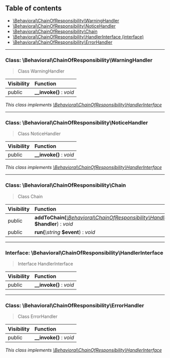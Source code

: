 ## Table of contents

- [\Behavioral\ChainOfResponsibility\WarningHandler](#class-behavioralchainofresponsibilitywarninghandler)
- [\Behavioral\ChainOfResponsibility\NoticeHandler](#class-behavioralchainofresponsibilitynoticehandler)
- [\Behavioral\ChainOfResponsibility\Chain](#class-behavioralchainofresponsibilitychain)
- [\Behavioral\ChainOfResponsibility\HandlerInterface (interface)](#interface-behavioralchainofresponsibilityhandlerinterface)
- [\Behavioral\ChainOfResponsibility\ErrorHandler](#class-behavioralchainofresponsibilityerrorhandler)

<hr />

### Class: \Behavioral\ChainOfResponsibility\WarningHandler

> Class WarningHandler

| Visibility | Function |
|:-----------|:---------|
| public | <strong>__invoke()</strong> : <em>void</em> |

*This class implements [\Behavioral\ChainOfResponsibility\HandlerInterface](#interface-behavioralchainofresponsibilityhandlerinterface)*

<hr />

### Class: \Behavioral\ChainOfResponsibility\NoticeHandler

> Class NoticeHandler

| Visibility | Function |
|:-----------|:---------|
| public | <strong>__invoke()</strong> : <em>void</em> |

*This class implements [\Behavioral\ChainOfResponsibility\HandlerInterface](#interface-behavioralchainofresponsibilityhandlerinterface)*

<hr />

### Class: \Behavioral\ChainOfResponsibility\Chain

> Class Chain

| Visibility | Function |
|:-----------|:---------|
| public | <strong>addToChain(</strong><em>[\Behavioral\ChainOfResponsibility\HandlerInterface](#interface-behavioralchainofresponsibilityhandlerinterface)</em> <strong>$handler</strong>)</strong> : <em>void</em> |
| public | <strong>run(</strong><em>\string</em> <strong>$event</strong>)</strong> : <em>void</em> |

<hr />

### Interface: \Behavioral\ChainOfResponsibility\HandlerInterface

> Interface HandlerInterface

| Visibility | Function |
|:-----------|:---------|
| public | <strong>__invoke()</strong> : <em>void</em> |

<hr />

### Class: \Behavioral\ChainOfResponsibility\ErrorHandler

> Class ErrorHandler

| Visibility | Function |
|:-----------|:---------|
| public | <strong>__invoke()</strong> : <em>void</em> |

*This class implements [\Behavioral\ChainOfResponsibility\HandlerInterface](#interface-behavioralchainofresponsibilityhandlerinterface)*

